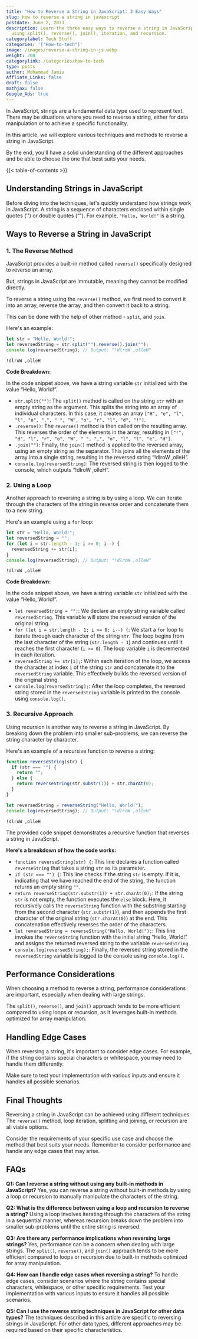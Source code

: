 ```yaml
---
title: "How to Reverse a String in JavaScript: 3 Easy Ways"
slug: how to reverse a string in javascript
postdate: June 2, 2023
description: Learn the three easy ways to reverse a string in JavaScript. By
  using split(), reverse(), join(), iteration, and recursion.
categorylabel: Tech Stuff
categories: '["How-to-tech"]'
image: /images/reverse-a-string-in-js.webp
weight: 208
categorylink: /categories/how-to-tech
type: posts
author: Mohammad Jamiu
Affliate_Links: false
draft: false
mathjax: false
Google_Ads: true
---
```

In JavaScript, strings are a fundamental data type used to represent text. There may be situations where you need to reverse a string, either for data manipulation or to achieve a specific functionality. 

In this article, we will explore various techniques and methods to reverse a string in JavaScript. 

By the end, you'll have a solid understanding of the different approaches and be able to choose the one that best suits your needs.

{{< table-of-contents >}}

## **Understanding Strings in JavaScript**

Before diving into the techniques, let's quickly understand how strings work in JavaScript. A string is a sequence of characters enclosed within single quotes ('') or double quotes (“”). For example, `"Hello, World!"` is a string.

## **Ways to Reverse a String in JavaScript**

### **1. The Reverse Method**

JavaScript provides a built-in method called `reverse()` specifically designed to reverse an array. 

But, strings in JavaScript are immutable, meaning they cannot be modified directly. 

To reverse a string using the `reverse()` method, we first need to convert it into an array, reverse the array, and then convert it back to a string. 

This can be done with the help of other method - `split`, and `join`.

Here's an example:

```javascript
let str = "Hello, World!";
let reversedString = str.split("").reverse().join("");
console.log(reversedString); // Output: "!dlroW ,olleH"
```

```
!dlroW ,olleH
```

**Code Breakdown:**

In the code snippet above, we have a string variable `str` initialized with the value “Hello, World!”. 

* `str.split("")`: The `split()` method is called on the string `str` with an empty string as the argument. This splits the string into an array of individual characters. In this case, it creates an array `["H", "e", "l", "l", "o", ",", " ", "W", "o", "r", "l", "d", "!"]`.
* `.reverse()`: The `reverse()` method is then called on the resulting array. This reverses the order of the elements in the array, resulting in `["!", "d", "l", "r", "o", "W", " ", ",", "o", "l", "l", "e", "H"]`.
* `.join("")`: Finally, the `join()` method is applied to the reversed array, using an empty string as the separator. This joins all the elements of the array into a single string, resulting in the reversed string “!dlroW ,olleH”.
* `console.log(reversedString)`: The reversed string is then logged to the console, which outputs “!dlroW ,olleH”.

### **2. Using a Loop**

Another approach to reversing a string is by using a loop. We can iterate through the characters of the string in reverse order and concatenate them to a new string. 

Here's an example using a `for` loop:

```javascript
let str = "Hello, World!";
let reversedString = "";
for (let i = str.length - 1; i >= 0; i--) {
  reversedString += str[i];
}
console.log(reversedString); // Output: "!dlroW ,olleH"
```



```
!dlroW ,olleH
```

**Code Breakdown:**

In the code snippet above, we have a string variable `str` initialized with the value “Hello, World!”. 

* `let reversedString = "";`: We declare an empty string variable called `reversedString`. This variable will store the reversed version of the original string.
* `for (let i = str.length - 1; i >= 0; i--) {`: We start a `for` loop to iterate through each character of the string `str`. The loop begins from the last character of the string (`str.length - 1`) and continues until it reaches the first character (`i >= 0`). The loop variable `i` is decremented in each iteration.
* `reversedString += str[i];`: Within each iteration of the loop, we access the character at index `i` of the string `str` and concatenate it to the `reversedString` variable. This effectively builds the reversed version of the original string.
* `console.log(reversedString);`: After the loop completes, the reversed string stored in the `reversedString` variable is printed to the console using `console.log()`. 

### **3. Recursive Approach**

Using recursion is another way to reverse a string in JavaScript. By breaking down the problem into smaller sub-problems, we can reverse the string character by character. 

Here's an example of a recursive function to reverse a string:

```javascript
function reverseString(str) {
  if (str === "") {
    return "";
  } else {
    return reverseString(str.substr(1)) + str.charAt(0);
  }
}

let reversedString = reverseString("Hello, World!");
console.log(reversedString); // Output: "!dlroW ,olleH"
```

```
!dlroW ,olleH
```

The provided code snippet demonstrates a recursive function that reverses a string in JavaScript.

**Here's a breakdown of how the code works:**

* `function reverseString(str) {`: This line declares a function called `reverseString` that takes a string `str` as its parameter.
* `if (str === "") {`: This line checks if the string `str` is empty. If it is, indicating that we have reached the end of the string, the function returns an empty string `""`.
* `return reverseString(str.substr(1)) + str.charAt(0);`: If the string `str` is not empty, the function executes the `else` block. Here, it recursively calls the `reverseString` function with the substring starting from the second character (`str.substr(1)`), and then appends the first character of the original string (`str.charAt(0)`) at the end. This concatenation effectively reverses the order of the characters.
* `let reversedString = reverseString("Hello, World!");`: This line invokes the `reverseString` function with the initial string “Hello, World!” and assigns the returned reversed string to the variable `reversedString`.
* `console.log(reversedString);`: Finally, the reversed string stored in the `reversedString` variable is logged to the console using `console.log()`.

## **Performance Considerations**

When choosing a method to reverse a string, performance considerations are important, especially when dealing with large strings. 

The `split()`, `reverse()`, and `join()` approach tends to be more efficient compared to using loops or recursion, as it leverages built-in methods optimized for array manipulation.

## **Handling Edge Cases**

When reversing a string, it's important to consider edge cases. For example, if the string contains special characters or whitespace, you may need to handle them differently. 

Make sure to test your implementation with various inputs and ensure it handles all possible scenarios.

## **Final Thoughts**

Reversing a string in JavaScript can be achieved using different techniques. The `reverse()` method, loop iteration, splitting and joining, or recursion are all viable options.

Consider the requirements of your specific use case and choose the method that best suits your needs. Remember to consider performance and handle any edge cases that may arise.

## **FAQs**

**Q1: Can I reverse a string without using any built-in methods in JavaScript?** Yes, you can reverse a string without built-in methods by using a loop or recursion to manually manipulate the characters of the string.

**Q2: What is the difference between using a loop and recursion to reverse a string?** Using a loop involves iterating through the characters of the string in a sequential manner, whereas recursion breaks down the problem into smaller sub-problems until the entire string is reversed.

**Q3: Are there any performance implications when reversing large strings?** Yes, performance can be a concern when dealing with large strings. The `split()`, `reverse()`, and `join()` approach tends to be more efficient compared to loops or recursion due to built-in methods optimized for array manipulation.

**Q4: How can I handle edge cases when reversing a string?** To handle edge cases, consider scenarios where the string contains special characters, whitespace, or other specific requirements. Test your implementation with various inputs to ensure it handles all possible scenarios.

**Q5: Can I use the reverse string techniques in JavaScript for other data types?** The techniques described in this article are specific to reversing strings in JavaScript. For other data types, different approaches may be required based on their specific characteristics.